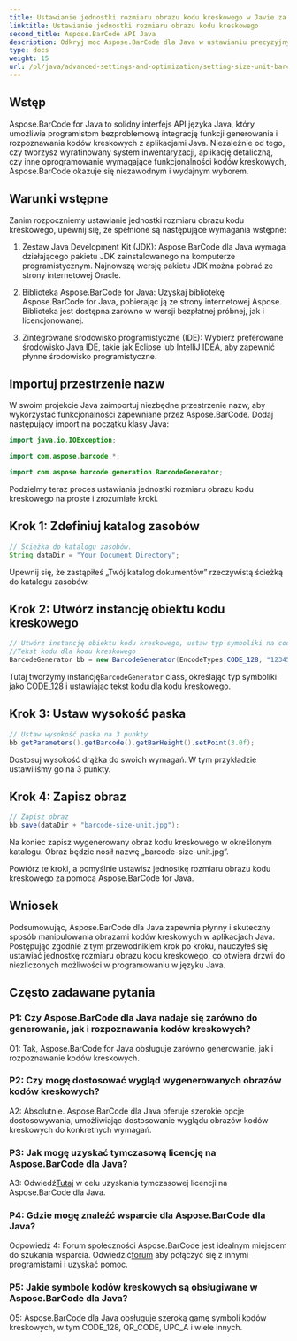 ```yaml
---
title: Ustawianie jednostki rozmiaru obrazu kodu kreskowego w Javie za pomocą Aspose.BarCode
linktitle: Ustawianie jednostki rozmiaru obrazu kodu kreskowego
second_title: Aspose.BarCode API Java
description: Odkryj moc Aspose.BarCode dla Java w ustawianiu precyzyjnych jednostek rozmiaru obrazów kodów kreskowych. Łatwa integracja, solidna wydajność i nieograniczone możliwości dostosowywania.
type: docs
weight: 15
url: /pl/java/advanced-settings-and-optimization/setting-size-unit-barcode-image/
---
```

## Wstęp

Aspose.BarCode for Java to solidny interfejs API języka Java, który umożliwia programistom bezproblemową integrację funkcji generowania i rozpoznawania kodów kreskowych z aplikacjami Java. Niezależnie od tego, czy tworzysz wyrafinowany system inwentaryzacji, aplikację detaliczną, czy inne oprogramowanie wymagające funkcjonalności kodów kreskowych, Aspose.BarCode okazuje się niezawodnym i wydajnym wyborem.

## Warunki wstępne

Zanim rozpoczniemy ustawianie jednostki rozmiaru obrazu kodu kreskowego, upewnij się, że spełnione są następujące wymagania wstępne:

1. Zestaw Java Development Kit (JDK): Aspose.BarCode dla Java wymaga działającego pakietu JDK zainstalowanego na komputerze programistycznym. Najnowszą wersję pakietu JDK można pobrać ze strony internetowej Oracle.

2. Biblioteka Aspose.BarCode for Java: Uzyskaj bibliotekę Aspose.BarCode for Java, pobierając ją ze strony internetowej Aspose. Biblioteka jest dostępna zarówno w wersji bezpłatnej próbnej, jak i licencjonowanej.

3. Zintegrowane środowisko programistyczne (IDE): Wybierz preferowane środowisko Java IDE, takie jak Eclipse lub IntelliJ IDEA, aby zapewnić płynne środowisko programistyczne.

## Importuj przestrzenie nazw

W swoim projekcie Java zaimportuj niezbędne przestrzenie nazw, aby wykorzystać funkcjonalności zapewniane przez Aspose.BarCode. Dodaj następujący import na początku klasy Java:

```java
import java.io.IOException;

import com.aspose.barcode.*;

import com.aspose.barcode.generation.BarcodeGenerator;
```


Podzielmy teraz proces ustawiania jednostki rozmiaru obrazu kodu kreskowego na proste i zrozumiałe kroki.

## Krok 1: Zdefiniuj katalog zasobów

```java
// Ścieżka do katalogu zasobów.
String dataDir = "Your Document Directory";
```

Upewnij się, że zastąpiłeś „Twój katalog dokumentów” rzeczywistą ścieżką do katalogu zasobów.

## Krok 2: Utwórz instancję obiektu kodu kreskowego

```java
// Utwórz instancję obiektu kodu kreskowego, ustaw typ symboliki na code128 i ustaw
//Tekst kodu dla kodu kreskowego
BarcodeGenerator bb = new BarcodeGenerator(EncodeTypes.CODE_128, "1234567");
```

 Tutaj tworzymy instancję`BarcodeGenerator` class, określając typ symboliki jako CODE_128 i ustawiając tekst kodu dla kodu kreskowego.

## Krok 3: Ustaw wysokość paska

```java
// Ustaw wysokość paska na 3 punkty
bb.getParameters().getBarcode().getBarHeight().setPoint(3.0f);
```

Dostosuj wysokość drążka do swoich wymagań. W tym przykładzie ustawiliśmy go na 3 punkty.

## Krok 4: Zapisz obraz

```java
// Zapisz obraz
bb.save(dataDir + "barcode-size-unit.jpg");
```

Na koniec zapisz wygenerowany obraz kodu kreskowego w określonym katalogu. Obraz będzie nosił nazwę „barcode-size-unit.jpg”.

Powtórz te kroki, a pomyślnie ustawisz jednostkę rozmiaru obrazu kodu kreskowego za pomocą Aspose.BarCode for Java.

## Wniosek

Podsumowując, Aspose.BarCode dla Java zapewnia płynny i skuteczny sposób manipulowania obrazami kodów kreskowych w aplikacjach Java. Postępując zgodnie z tym przewodnikiem krok po kroku, nauczyłeś się ustawiać jednostkę rozmiaru obrazu kodu kreskowego, co otwiera drzwi do niezliczonych możliwości w programowaniu w języku Java.

## Często zadawane pytania

### P1: Czy Aspose.BarCode dla Java nadaje się zarówno do generowania, jak i rozpoznawania kodów kreskowych?

O1: Tak, Aspose.BarCode for Java obsługuje zarówno generowanie, jak i rozpoznawanie kodów kreskowych.

### P2: Czy mogę dostosować wygląd wygenerowanych obrazów kodów kreskowych?

A2: Absolutnie. Aspose.BarCode dla Java oferuje szerokie opcje dostosowywania, umożliwiając dostosowanie wyglądu obrazów kodów kreskowych do konkretnych wymagań.

### P3: Jak mogę uzyskać tymczasową licencję na Aspose.BarCode dla Java?

 A3: Odwiedź[Tutaj](https://purchase.aspose.com/temporary-license/) w celu uzyskania tymczasowej licencji na Aspose.BarCode dla Java.

### P4: Gdzie mogę znaleźć wsparcie dla Aspose.BarCode dla Java?

 Odpowiedź 4: Forum społeczności Aspose.BarCode jest idealnym miejscem do szukania wsparcia. Odwiedzić[forum](https://forum.aspose.com/c/barcode/13) aby połączyć się z innymi programistami i uzyskać pomoc.

### P5: Jakie symbole kodów kreskowych są obsługiwane w Aspose.BarCode dla Java?

O5: Aspose.BarCode dla Java obsługuje szeroką gamę symboli kodów kreskowych, w tym CODE_128, QR_CODE, UPC_A i wiele innych.